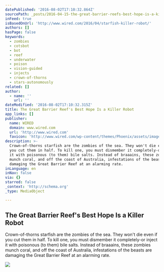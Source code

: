 ```yaml
---
datePublished: '2016-08-02T17:10:32.864Z'
sourcePath: _posts/2016-04-15-the-great-barrier-reefs-best-hope-is-a-killer-robot.md
inFeed: true
isBasedOnUrl: 'http://www.wired.com/2016/04/starfish-killer-robot/'
authors: []
hasPage: false
keywords:
  - zombies
  - cotsbot
  - bot
  - reef
  - underwater
  - poison
  - vision-guided
  - injects
  - crown-of-thorns
  - stars-autonomously
related: []
author:
  - name: ''
    url: ''
dateModified: '2016-08-02T17:10:32.315Z'
title: The Great Barrier Reef's Best Hope Is a Killer Robot
app_links: []
publisher:
  name: WIRED
  domain: www.wired.com
  url: 'http://www.wired.com'
  favicon: 'http://www.wired.com/wp-content/themes/Phoenix/assets/images/favicon.ico'
description: >-
  Crown-of-thorns starfish are the zombies of the sea. They won't die even if
  you cut them in half. To kill one, you must dismember it completely-or inject
  it with poisonous (to them) bile salts. Instead of braaains, these zombies
  munch coral, and off the coast of Australia, infestations of the beasts are
  damaging the Great Barrier Reef at an alarming rate.
inLanguage: en
inNav: false
via: {}
starred: false
_context: 'http://schema.org'
_type: MediaObject

---
```

<article style=""><h1>The Great Barrier Reef's Best Hope Is a Killer Robot</h1><p>Crown-of-thorns starfish are the zombies of the sea. They won't die even if you cut them in half. To kill one, you must dismember it completely-or inject it with poisonous (to them) bile salts. Instead of braaains, these zombies munch coral, and off the coast of Australia, infestations of the beasts are damaging the Great Barrier Reef at an alarming rate.</p><img src="https://s3-us-west-2.amazonaws.com/the-grid-img/p/7a102dad7be91d1ecb6e51d2a5c8c4bd3407a5ec.jpg" /></article>